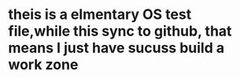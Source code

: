 # theis is a elmentary OS test file,while this sync to github, that means I just have sucuss build a work zone
